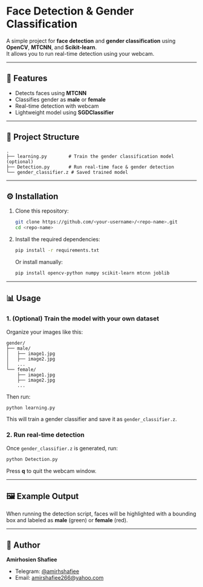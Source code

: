 
# Face Detection & Gender Classification

A simple project for **face detection** and **gender classification** using **OpenCV**, **MTCNN**, and **Scikit-learn**.  
It allows you to run real-time detection using your webcam.

---

## 📌 Features
- Detects faces using **MTCNN**
- Classifies gender as **male** or **female**
- Real-time detection with webcam
- Lightweight model using **SGDClassifier**

---

## 📂 Project Structure
```
.
├── learning.py        # Train the gender classification model (optional)
├── Detection.py       # Run real-time face & gender detection
└── gender_classifier.z # Saved trained model
```

---

## ⚙️ Installation

1. Clone this repository:
   ```bash
   git clone https://github.com/<your-username>/<repo-name>.git
   cd <repo-name>
   ```

2. Install the required dependencies:
   ```bash
   pip install -r requirements.txt
   ```

   Or install manually:
   ```bash
   pip install opencv-python numpy scikit-learn mtcnn joblib
   ```

---

## 📊 Usage

### 1. (Optional) Train the model with your own dataset
Organize your images like this:
```
gender/
├── male/
│   ├── image1.jpg
│   ├── image2.jpg
│   ...
└── female/
    ├── image1.jpg
    ├── image2.jpg
    ...
```

Then run:
```bash
python learning.py
```
This will train a gender classifier and save it as `gender_classifier.z`.

### 2. Run real-time detection
Once `gender_classifier.z` is generated, run:
```bash
python Detection.py
```
Press **q** to quit the webcam window.

---

## 🖼️ Example Output

When running the detection script, faces will be highlighted with a bounding box and labeled as **male** (green) or **female** (red).

---

## 📧 Author
**Amirhosien Shafiee**  
- Telegram: [@amirhshafiee](https://t.me/amirhshafiee)  
- Email: amirshafiee266@yahoo.com  
